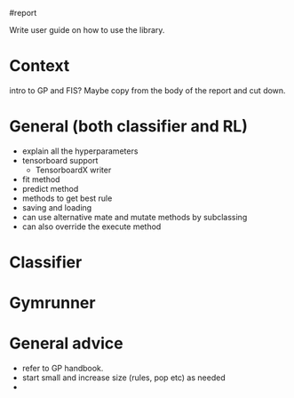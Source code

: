 #report 

Write user guide on how to use the library.

# Context
intro to GP and FIS?  Maybe copy from the body of the report and cut down.  

# General (both classifier and RL)

- explain all the hyperparameters
- tensorboard support
    - TensorboardX writer
- fit method
- predict method
- methods to get best rule
- saving and loading
- can use alternative mate and mutate methods by subclassing
- can also override the execute method

# Classifier


# Gymrunner

# General advice
- refer to GP handbook.
- start small and increase size (rules, pop etc) as needed
- 

